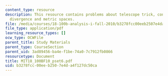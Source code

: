 ```yaml
---
content_type: resource
description: This resource contains problems about telescope trick, convergence and
  divergence and metric spaces.
file: /media/courses/18-100b-analysis-i-fall-2010/b3278fcc00eeb2507e4da4f127dc50ca_MIT18_100BF10_pset6.pdf
file_type: application/pdf
learning_resource_types: []
ocw_type: OCWFile
parent_title: Study Materials
parent_type: CourseSection
parent_uid: 3ad89456-ba4e-f1be-74a0-7c7912fb0866
resourcetype: Document
title: MIT18_100BF10_pset6.pdf
uid: b3278fcc-00ee-b250-7e4d-a4f127dc50ca
---
```

